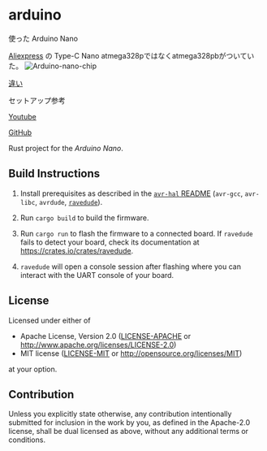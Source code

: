 arduino
=======

使った Arduino Nano

[Aliexpress](https://ja.aliexpress.com/item/4000587268145.html?spm=a2g0o.order_list.order_list_main.270.5375585aDJxWBG&gatewayAdapt=glo2jpn) の Type-C Nano
atmega328pではなくatmega328pbがついていた。
![Arduino-nano-chip](https://user-images.githubusercontent.com/138425329/259375550-dea075be-47e1-45c2-b5b8-4c370adcd226.jpg)

[違い](https://avr.jp/user/AN/PDF/AT15007.pdf)

セットアップ参考

[Youtube](youtube.com/watch?v=ZPSqhb4KKNc)

[GitHub](https://github.com/Rahix/avr-hal/tree/main/examples)


Rust project for the _Arduino Nano_.

## Build Instructions
1. Install prerequisites as described in the [`avr-hal` README] (`avr-gcc`, `avr-libc`, `avrdude`, [`ravedude`]).

2. Run `cargo build` to build the firmware.

3. Run `cargo run` to flash the firmware to a connected board.  If `ravedude`
   fails to detect your board, check its documentation at
   <https://crates.io/crates/ravedude>.

4. `ravedude` will open a console session after flashing where you can interact
   with the UART console of your board.

[`avr-hal` README]: https://github.com/Rahix/avr-hal#readme
[`ravedude`]: https://crates.io/crates/ravedude

## License
Licensed under either of

 - Apache License, Version 2.0
   ([LICENSE-APACHE](LICENSE-APACHE) or <http://www.apache.org/licenses/LICENSE-2.0>)
 - MIT license
   ([LICENSE-MIT](LICENSE-MIT) or <http://opensource.org/licenses/MIT>)

at your option.

## Contribution
Unless you explicitly state otherwise, any contribution intentionally submitted
for inclusion in the work by you, as defined in the Apache-2.0 license, shall
be dual licensed as above, without any additional terms or conditions.
